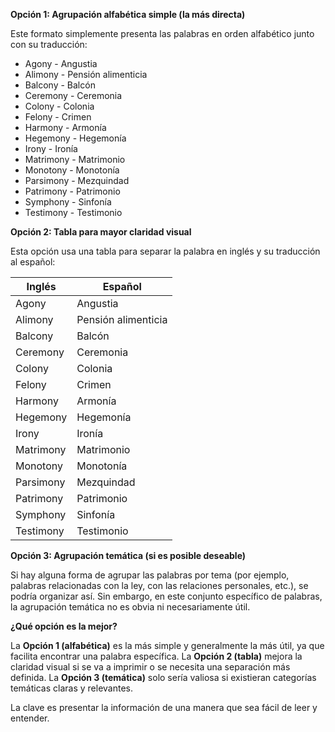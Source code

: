

**Opción 1: Agrupación alfabética simple (la más directa)**

Este formato simplemente presenta las palabras en orden alfabético junto con su traducción:

*   Agony - Angustia
*   Alimony - Pensión alimenticia
*   Balcony - Balcón
*   Ceremony - Ceremonia
*   Colony - Colonia
*   Felony - Crimen
*   Harmony - Armonía
*   Hegemony - Hegemonía
*   Irony - Ironía
*   Matrimony - Matrimonio
*   Monotony - Monotonía
*   Parsimony - Mezquindad
*   Patrimony - Patrimonio
*   Symphony - Sinfonía
*   Testimony - Testimonio

**Opción 2: Tabla para mayor claridad visual**

Esta opción usa una tabla para separar la palabra en inglés y su traducción al español:

| Inglés    | Español             |
|----------|----------------------|
| Agony    | Angustia             |
| Alimony  | Pensión alimenticia |
| Balcony  | Balcón               |
| Ceremony | Ceremonia            |
| Colony   | Colonia              |
| Felony   | Crimen               |
| Harmony  | Armonía              |
| Hegemony | Hegemonía            |
| Irony    | Ironía               |
| Matrimony| Matrimonio           |
| Monotony | Monotonía            |
| Parsimony| Mezquindad           |
| Patrimony| Patrimonio           |
| Symphony | Sinfonía             |
| Testimony| Testimonio           |

**Opción 3: Agrupación temática (si es posible deseable)**

Si hay alguna forma de agrupar las palabras por tema (por ejemplo, palabras relacionadas con la ley, con las relaciones personales, etc.), se podría organizar así.  Sin embargo, en este conjunto específico de palabras, la agrupación temática no es obvia ni necesariamente útil.

**¿Qué opción es la mejor?**

La **Opción 1 (alfabética)** es la más simple y generalmente la más útil, ya que facilita encontrar una palabra específica. La **Opción 2 (tabla)** mejora la claridad visual si se va a imprimir o se necesita una separación más definida. La **Opción 3 (temática)** solo sería valiosa si existieran categorías temáticas claras y relevantes.

La clave es presentar la información de una manera que sea fácil de leer y entender.
